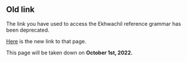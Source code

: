 ## Old link

The link you have used to access the Ekhwachil reference grammar has been deprecated.

[Here](/Constructed_Languages/Ekhwachil/reference_grammar.html) is the new link to that page.

This page will be taken down on **October 1st, 2022.**
